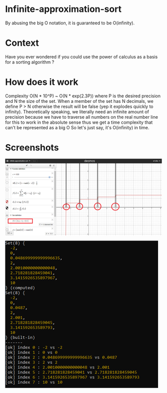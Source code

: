 # Infinite-approximation-sort
By abusing the big O notation, it is guaranteed to be O(infinity).

# Context
Have you ever wondered if you could use the power of calculus as a basis for a sorting algorithm ?

# How does it work
Complexity O(N * 10^P) ~ O(N * exp(2.3P)) where P is the desired precision and N the size of the set.
When a member of the set has N decimals, we define P > N otherwise the result will be false
(yep it explodes quickly to infinity).
Theoretically speaking, we literally need an infinite amount of precision because we have to traverse
all numbers on the real number line for this to work in the absolute sense thus we get a time complexity that can't be represented as a big O
So let's just say, it's O(infinity) in time.

# Screenshots
![Approximation sort graph on Desmos](assets/desmos-graph.png)


![Test cli](assets/test.png)